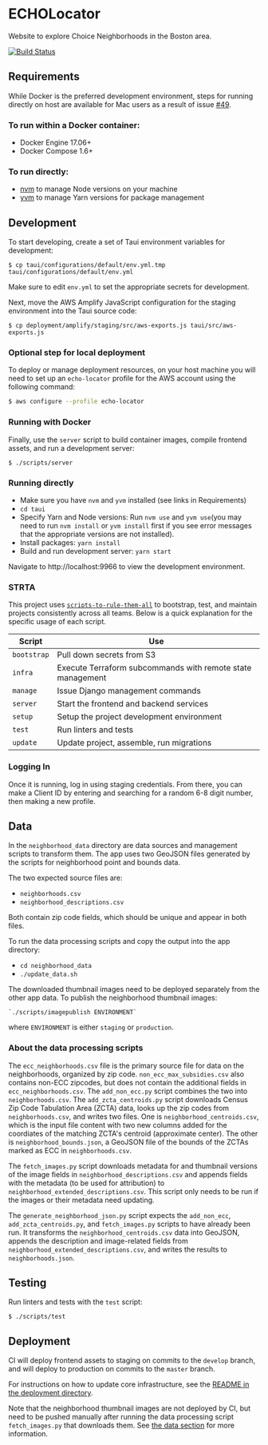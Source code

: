 # ECHOLocator

Website to explore Choice Neighborhoods in the Boston area.

[![Build Status](https://travis-ci.org/azavea/echo-locator.svg?branch=develop)](https://travis-ci.org/azavea/echo-locator)

## Requirements

While Docker is the preferred development environment, steps for running directly on host
are available for Mac users as a result of issue [#49](https://github.com/azavea/echo-locator/issues/49).

### To run within a Docker container:

* Docker Engine 17.06+
* Docker Compose 1.6+

### To run directly:

* [nvm](https://github.com/creationix/nvm) to manage Node versions on your machine
* [yvm](https://yvm.js.org/docs/overview) to manage Yarn versions for package management


## Development

To start developing, create a set of Taui environment variables for development:

```
$ cp taui/configurations/default/env.yml.tmp taui/configurations/default/env.yml
```

Make sure to edit `env.yml` to set the appropriate secrets for development.

Next, move the AWS Amplify JavaScript configuration for the staging environment
into the Taui source code:

```
$ cp deployment/amplify/staging/src/aws-exports.js taui/src/aws-exports.js
```

### Optional step for local deployment

To deploy or manage deployment resources, on your host machine you will need to set up an `echo-locator` profile for the AWS account using the following command:
```bash
$ aws configure --profile echo-locator
```

### Running with Docker

Finally, use the `server` script to build container images, compile frontend assets,
and run a development server:

```
$ ./scripts/server
```

### Running directly

* Make sure you have `nvm` and `yvm` installed (see links in Requirements)
* `cd taui`
* Specify Yarn and Node versions: Run `nvm use` and `yvm use`(you may need to run 
`nvm install` or `yvm install` first if you see error messages that the appropriate 
versions are not installed).
* Install packages: `yarn install`
* Build and run development server: `yarn start`


Navigate to http://localhost:9966 to view the development environment.


### STRTA

This project uses [`scripts-to-rule-them-all`](https://github.com/azavea/architecture/blob/master/doc/arch/adr-0000-scripts-to-rule-them-all.md) to bootstrap, test, and maintain projects consistently across all teams. Below is a quick explanation for the specific usage of each script.

| Script      | Use                                                        |
| ----------- | ---------------------------------------------------------- |
| `bootstrap` | Pull down secrets from S3                                  |
| `infra`     | Execute Terraform subcommands with remote state management |
| `manage`    | Issue Django management commands                           |
| `server`    | Start the frontend and backend services                    |
| `setup`     | Setup the project development environment                  |
| `test`      | Run linters and tests                                      |
| `update`    | Update project, assemble, run migrations                   |


### Logging In

Once it is running, log in using staging credentials. From there, you can make a Client ID by
entering and searching for a random 6-8 digit number, then making a new profile.

## Data

In the `neighborhood_data` directory are data sources and management scripts to transform them. The app uses two GeoJSON files generated by the scripts for neighborhood point and bounds data.

The two expected source files are:
 - `neighborhoods.csv`
 - `neighborhood_descriptions.csv`

Both contain zip code fields, which should be unique and appear in both files.

To run the data processing scripts and copy the output into the app directory:

 - `cd neighborhood_data`
 - `./update_data.sh`

The downloaded thumbnail images need to be deployed separately from the other app data.
To publish the neighborhood thumbnail images:

```
`./scripts/imagepublish ENVIRONMENT`
```

where `ENVIRONMENT` is either `staging` or `production`.


### About the data processing scripts

The `ecc_neighborhoods.csv` file is the primary source file for data on the neighborhoods, organized by zip code. `non_ecc_max_subsidies.csv` also contains non-ECC zipcodes, but does not contain the additional fields in `ecc_neighborhoods.csv`. The `add_non_ecc.py` script combines the two into `neighborhoods.csv`. The `add_zcta_centroids.py` script downloads Census Zip Code Tabulation Area (ZCTA) data, looks up the zip codes from `neighborhoods.csv`, and writes two files. One is `neighborhood_centroids.csv`, which is the input file content with two new columns added for the coordiates of the matching ZCTA's centroid (approximate center). The other is `neighborhood_bounds.json`, a GeoJSON file of the bounds of the ZCTAs marked as ECC in `neighborhoods.csv`.

The `fetch_images.py` script downloads metadata for and thumbnail versions of the image fields in `neighborhood_descriptions.csv` and appends fields with the metadata (to be used for attribution) to `neighborhood_extended_descriptions.csv`. This script only needs to be run if the images or their metadata need updating.

The `generate_neighborhood_json.py` script expects the `add_non_ecc`, `add_zcta_centroids.py`, and `fetch_images.py` scripts to have already been run. It transforms the `neighborhood_centroids.csv` data into GeoJSON, appends the description and image-related fields from `neighborhood_extended_descriptions.csv`, and writes the results to `neighborhoods.json`.


## Testing

Run linters and tests with the `test` script:

```
$ ./scripts/test
```

## Deployment

CI will deploy frontend assets to staging on commits to the `develop` branch,
and will deploy to production on commits to the `master` branch.

For instructions on how to update core infrastructure, see the [README in the
deployment directory](./deployment/README.md).

Note that the neighborhood thumbnail images are not deployed by CI, but need to be pushed manually after running the data processing script `fetch_images.py` that downloads them. See [the data section](#data) for more information.
